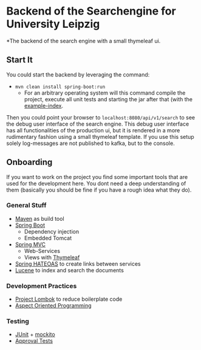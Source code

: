 # Backend of the Searchengine for University Leipzig

*The backend of the search engine with a small thymeleaf ui.

## Start It

You could start the backend by leveraging the command:
* `mvn clean install spring-boot:run`
  * For an arbitrary operating system will this command compile the project, execute all unit tests and starting the jar after that (with the [example-index](../example_indices/lips_informatik_uni_leipzig).

Then you could point your browser to `localhost:8080/api/v1/search` to see the debug user interface of the search engine.
This debug user interface has all functionalities of the production ui, but it is rendered in a more rudimentary fashion using a small thymeleaf template.
If you use this setup solely log-messages are not published to kafka, but to the console.

## Onboarding

If you want to work on the project you find some important tools that are used for the development here.
You dont need a deep understanding of them (basically you should be fine if you have a rough idea what they do).

### General Stuff

* [Maven](https://maven.apache.org/) as build tool
* [Spring Boot](https://projects.spring.io/spring-boot/)
  * Dependency injection
  * Embedded Tomcat
* [Spring MVC](https://spring.io/guides/gs/serving-web-content/)
  * Web-Services
  * Views with [Thymeleaf](http://www.thymeleaf.org/doc/tutorials/2.1/thymeleafspring.html)
* [Spring HATEOAS](http://projects.spring.io/spring-hateoas/) to create links between services
* [Lucene](https://lucene.apache.org/core/) to index and search the documents

### Development Practices

* [Project Lombok](https://projectlombok.org/) to reduce boilerplate code
* [Aspect Oriented Programming](https://en.wikipedia.org/wiki/Aspect-oriented_programming)

### Testing

* [JUnit](http://junit.org/junit4/) + [mockito](http://site.mockito.org/)
* [Approval Tests](https://github.com/approvals/ApprovalTests.Java)
